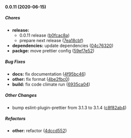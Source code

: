#### 0.0.11 (2020-06-15)

##### Chores

* **release:**
  *  0.0.11 release ([b0fcac8a](https://github.com/gregoranders/ts-playground/commit/b0fcac8acaa22f0cce15e35e3eb6c412135eeb54))
  *  prepare next release ([7ea18cbf](https://github.com/gregoranders/ts-playground/commit/7ea18cbf913beb55e01b90a3ad95edd9cf0467af))
* **dependencies:**  update dependencies ([04c76320](https://github.com/gregoranders/ts-playground/commit/04c7632098eebb5cc75cab3ae641af3f777f1791))
* **packge:**  move prettier config ([59ef7e52](https://github.com/gregoranders/ts-playground/commit/59ef7e52fe55fa56061089d322a94aca34665ecd))

##### Bug Fixes

* **docs:**  fix documentation ([4f95bc46](https://github.com/gregoranders/ts-playground/commit/4f95bc466a507df2269ce58db5da37638cc0d7a5))
* **other:**  fix format ([4be2fbc0](https://github.com/gregoranders/ts-playground/commit/4be2fbc0ca51faa7be25c9d801f1eeff2b7f6b55))
* **build:**  fix code climate run ([6935ca04](https://github.com/gregoranders/ts-playground/commit/6935ca045fb575903fcf1b60a2b86e5c73b87850))

##### Other Changes

*  bump eslint-plugin-prettier from 3.1.3 to 3.1.4 ([c8f82ab4](https://github.com/gregoranders/ts-playground/commit/c8f82ab4228b9b29d340a6b5407a94e34b31b446))

##### Refactors

* **other:**  refactor ([4dccd552](https://github.com/gregoranders/ts-playground/commit/4dccd5525e8e55ec183c6cc8654fc13b43448715))

